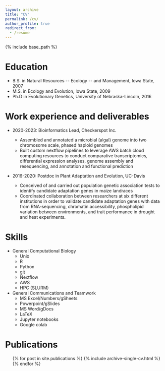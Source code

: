 ```yaml
---
layout: archive
title: "CV"
permalink: /cv/
author_profile: true
redirect_from:
  - /resume
---
```


{% include base_path %}

Education
======
* B.S. in Natural Resources -- Ecology -- and Management, Iowa State, 2007
* M.S. in Ecology and Evolution, Iowa State, 2009
* Ph.D in Evolutionary Genetics, University of Nebraska-Lincoln, 2016

Work experience and deliverables
======

* 2020-2023: Bioinformatics Lead, Checkerspot Inc.
  * Assembled and annotated a microbial (algal) genome into two chromosome scale, phased haploid genomes
  * Built custom nextflow pipelines to leverage AWS batch cloud computing resources to conduct comparative transcriptomics, differential expression analyses, genome assembly and resequencing, and annotation and functional prediction

* 2016-2020: Postdoc in Plant Adaptation and Evolution, UC-Davis
  * Conceived of and carried out population genetic association tests to identify candidate adaptation genes in maize landraces
  * Coordinated collaboration between researchers at six different institutions in order to validate candidate adaptation genes with data from RNA-sequencing, chromatin accessibility, phospholipid variation between environments, and trait performance in drought and heat experiments.

  
Skills
======
* General Computational Biology
  * Unix
  * R
  * Python
  * git
  * Nextflow
  * AWS
  * HPC (SLURM)
* General Communications and Teamwork
  * MS Excel/Numbers/gSheets
  * Powerpoint/gSlides
  * MS Word/gDocs
  * LaTeX
  * Jupyter notebooks
  * Google colab

Publications
======
  <ul>{% for post in site.publications %}
    {% include archive-single-cv.html %}
  {% endfor %}</ul>
  
